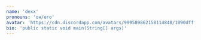 ```yaml
---
name: 'dexx'
pronouns: 'он/его'
avatar: 'https://cdn.discordapp.com/avatars/999589862158114848/1090dfff77cba9c19ddd0ebe0409ed5d.webp?size=1024'
bio: 'public static void main(String[] args)'
---
```

